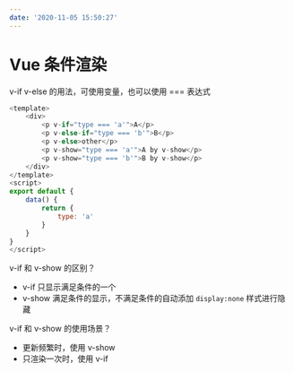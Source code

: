 ```yaml
---
date: '2020-11-05 15:50:27'
---
```


# Vue 条件渲染

v-if v-else 的用法，可使用变量，也可以使用 === 表达式

```js
<template>
    <div>
        <p v-if="type === 'a'">A</p>
        <p v-else-if="type === 'b'">B</p>
        <p v-else>other</p>
        <p v-show="type === 'a'">A by v-show</p>
        <p v-show="type === 'b'">B by v-show</p>
    </div>
</template>
<script>
export default {
    data() {
        return {
            type: 'a'
        }
    }
}
</script>
```

v-if 和 v-show 的区别？

- v-if 只显示满足条件的一个
- v-show 满足条件的显示，不满足条件的自动添加 `display:none` 样式进行隐藏

v-if 和 v-show 的使用场景？

- 更新频繁时，使用 v-show
- 只渲染一次时，使用 v-if

